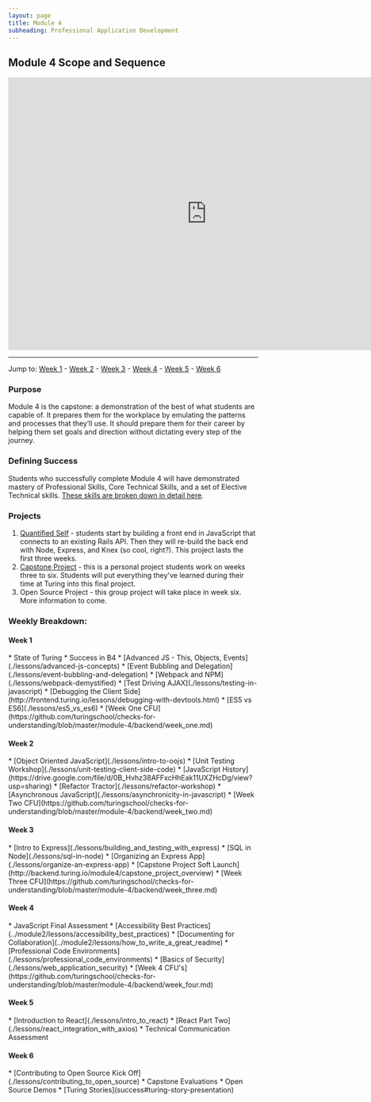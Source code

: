 ```yaml
---
layout: page
title: Module 4
subheading: Professional Application Development
---
```


Module 4 Scope and Sequence
--------------

<iframe src="https://calendar.google.com/calendar/embed?showTz=0&amp;mode=WEEK&amp;height=600&amp;wkst=1&amp;bgcolor=%23778899&amp;src=casimircreative.com_r9jfiq9f37h6rdt2s8ssofss4k%40group.calendar.google.com&amp;color=%23182C57&amp;ctz=America%2FDenver" style="border-width:0" width="800" height="550" frameborder="0" scrolling="no"></iframe>

***

Jump to: [Week 1](#week_1) - [Week 2](#week_2) - [Week 3](#week_3) - [Week 4](#week_4) - [Week 5](#week_5) - [Week 6](#week_6)

### Purpose

Module 4 is the capstone: a demonstration of the best of what students are capable of. It prepares them for the workplace by emulating the patterns and processes that they’ll use. It should prepare them for their career by helping them set goals and direction without dictating every step of the journey.

### Defining Success

Students who successfully complete Module 4 will have demonstrated mastery of Professional Skills, Core Technical Skills, and a set of Elective Technical skills. [These skills are broken down in detail here](success).

### Projects

1. [Quantified Self](./projects/quantified-self/quantified-self) - students start by building a front end in JavaScript that connects to an existing Rails API. Then they will re-build the back end with Node, Express, and Knex (so cool, right?). This project lasts the first three weeks.
2. [Capstone Project](http://backend.turing.io/module4/capstone_project_overview) - this is a personal project students work on weeks three to six. Students will put everything they've learned during their time at Turing into this final project.
3. Open Source Project - this group project will take place in week six. More information to come.

### Weekly Breakdown:

<h4 id="week_1">Week 1</h4>
*   State of Turing
*   Success in B4
*   [Advanced JS - This, Objects, Events](./lessons/advanced-js-concepts)
*   [Event Bubbling and Delegation](./lessons/event-bubbling-and-delegation)
*   [Webpack and NPM](./lessons/webpack-demystified)
*   [Test Driving AJAX](./lessons/testing-in-javascript)
*   [Debugging the Client Side](http://frontend.turing.io/lessons/debugging-with-devtools.html)
*   [ES5 vs ES6](./lessons/es5_vs_es6)
*   [Week One CFU](https://github.com/turingschool/checks-for-understanding/blob/master/module-4/backend/week_one.md)


<h4 id="week_2">Week 2</h4>
*   [Object Oriented JavaScript](./lessons/intro-to-oojs)
*   [Unit Testing Workshop](./lessons/unit-testing-client-side-code)
*   [JavaScript History](https://drive.google.com/file/d/0B_Hvhz38AFFxcHhEak11UXZHcDg/view?usp=sharing)
*   [Refactor Tractor](./lessons/refactor-workshop)
*   [Asynchronous JavaScript](./lessons/asynchronicity-in-javascript)
*   [Week Two CFU](https://github.com/turingschool/checks-for-understanding/blob/master/module-4/backend/week_two.md)

<h4 id="week_3">Week 3</h4>
*   [Intro to Express](./lessons/building_and_testing_with_express)
*   [SQL in Node](./lessons/sql-in-node)
*   [Organizing an Express App](./lessons/organize-an-express-app)
*   [Capstone Project Soft Launch](http://backend.turing.io/module4/capstone_project_overview)
*   [Week Three CFU](https://github.com/turingschool/checks-for-understanding/blob/master/module-4/backend/week_three.md)

<h4 id="week_4">Week 4</h4>
*   JavaScript Final Assessment
*   [Accessibility Best Practices](../module2/lessons/accessibility_best_practices)
*   [Documenting for Collaboration](../module2/lessons/how_to_write_a_great_readme)
*   [Professional Code Environments](./lessons/professional_code_environments)
*   [Basics of Security](./lessons/web_application_security)
*   [Week 4 CFU's](https://github.com/turingschool/checks-for-understanding/blob/master/module-4/backend/week_four.md)

<h4 id="week_5">Week 5</h4>
*   [Introduction to React](./lessons/intro_to_react)
*   [React Part Two](./lessons/react_integration_with_axios)
*   Technical Communication Assessment

<h4 id="week_6">Week 6</h4>
*   [Contributing to Open Source Kick Off](./lessons/contributing_to_open_source)
*   Capstone Evaluations
*   Open Source Demos
*   [Turing Stories](success#turing-story-presentation)


<!-- *   [Introduction to Professional Workflow](./lessons/intro_to_professional_workflow)
*   [Testing JS with Selenium](./lessons/intro_to_testing_with_selenium)
*   [Rails Challenge](https://gist.github.com/case-eee/e6662baaee43e317109c64d089d2cad5)
*   [Agile and Other Buzzwords](./lessons/agile_and_other_buzzwords)
*   [Application Coordination with Message Queues](./lessons/application_coordination_with_message_queues)
*   [Weekly Challenge List](./homework/week-one-challenges) -->
